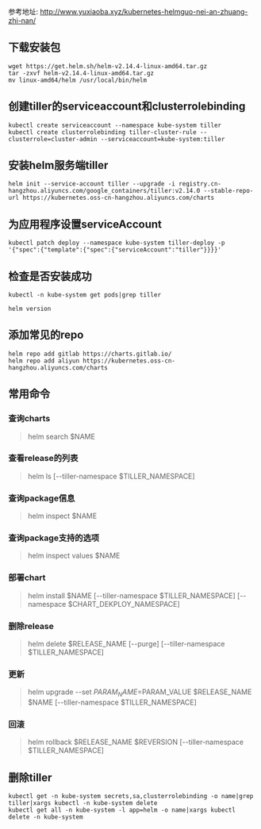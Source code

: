 参考地址: http://www.yuxiaoba.xyz/kubernetes-helmguo-nei-an-zhuang-zhi-nan/

## 下载安装包
```shell
wget https://get.helm.sh/helm-v2.14.4-linux-amd64.tar.gz
tar -zxvf helm-v2.14.4-linux-amd64.tar.gz
mv linux-amd64/helm /usr/local/bin/helm
```

## 创建tiller的serviceaccount和clusterrolebinding
```
kubectl create serviceaccount --namespace kube-system tiller
kubectl create clusterrolebinding tiller-cluster-rule --clusterrole=cluster-admin --serviceaccount=kube-system:tiller
```

## 安装helm服务端tiller
```
helm init --service-account tiller --upgrade -i registry.cn-hangzhou.aliyuncs.com/google_containers/tiller:v2.14.0 --stable-repo-url https://kubernetes.oss-cn-hangzhou.aliyuncs.com/charts
```

## 为应用程序设置serviceAccount
```
kubectl patch deploy --namespace kube-system tiller-deploy -p '{"spec":{"template":{"spec":{"serviceAccount":"tiller"}}}}'
```

## 检查是否安装成功
```
kubectl -n kube-system get pods|grep tiller

helm version
```

## 添加常见的repo
```
helm repo add gitlab https://charts.gitlab.io/
helm repo add aliyun https://kubernetes.oss-cn-hangzhou.aliyuncs.com/charts
```
## 常用命令

### 查询charts
> helm search $NAME
### 查看release的列表
> helm ls [--tiller-namespace $TILLER_NAMESPACE]
### 查询package信息
> helm inspect $NAME
### 查询package支持的选项
> helm inspect values $NAME
### 部署chart
> helm install $NAME [--tiller-namespace $TILLER_NAMESPACE] [--namespace $CHART_DEKPLOY_NAMESPACE]
### 删除release
> helm delete $RELEASE_NAME [--purge] [--tiller-namespace $TILLER_NAMESPACE]
### 更新
> helm upgrade --set $PARAM_NAME=$PARAM_VALUE $RELEASE_NAME $NAME [--tiller-namespace $TILLER_NAMESPACE]
### 回滚
> helm rollback $RELEASE_NAME $REVERSION [--tiller-namespace $TILLER_NAMESPACE]

## 删除tiller
```
kubectl get -n kube-system secrets,sa,clusterrolebinding -o name|grep tiller|xargs kubectl -n kube-system delete
kubectl get all -n kube-system -l app=helm -o name|xargs kubectl delete -n kube-system
```